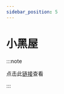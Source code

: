 ```yaml
---
sidebar_position: 5
---
```


# 小黑屋

:::note

点击此[链接](https://flowus.cn/xaviermc/7e3be61e-cbfc-4178-a821-412dccd87772)查看

:::
